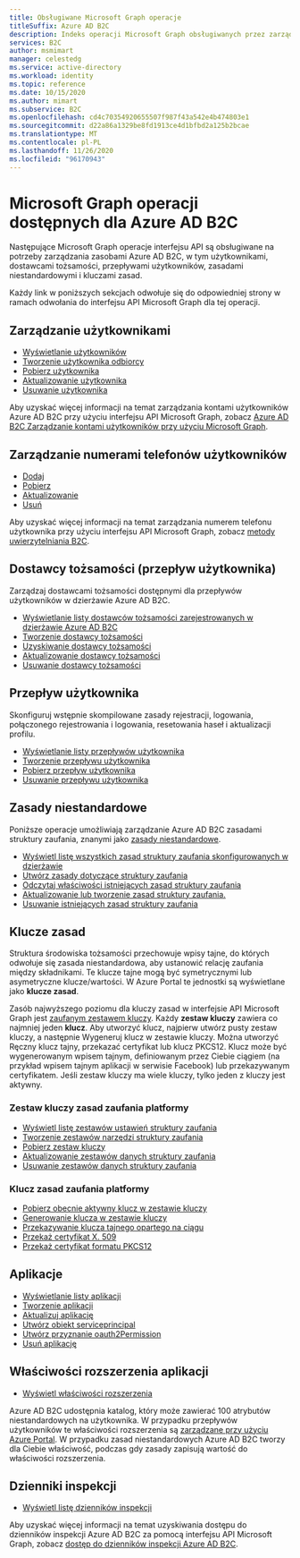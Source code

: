 ```yaml
---
title: Obsługiwane Microsoft Graph operacje
titleSuffix: Azure AD B2C
description: Indeks operacji Microsoft Graph obsługiwanych przez zarządzanie zasobami Azure AD B2C, w tym użytkownikami, przepływami użytkowników, dostawcami tożsamości, zasadami niestandardowymi, kluczami zasad i innymi.
services: B2C
author: msmimart
manager: celestedg
ms.service: active-directory
ms.workload: identity
ms.topic: reference
ms.date: 10/15/2020
ms.author: mimart
ms.subservice: B2C
ms.openlocfilehash: cd4c70354920655507f987f43a542e4b474803e1
ms.sourcegitcommit: d22a86a1329be8fd1913ce4d1bfbd2a125b2bcae
ms.translationtype: MT
ms.contentlocale: pl-PL
ms.lasthandoff: 11/26/2020
ms.locfileid: "96170943"
---
```

# <a name="microsoft-graph-operations-available-for-azure-ad-b2c"></a>Microsoft Graph operacji dostępnych dla Azure AD B2C

Następujące Microsoft Graph operacje interfejsu API są obsługiwane na potrzeby zarządzania zasobami Azure AD B2C, w tym użytkownikami, dostawcami tożsamości, przepływami użytkowników, zasadami niestandardowymi i kluczami zasad.

Każdy link w poniższych sekcjach odwołuje się do odpowiedniej strony w ramach odwołania do interfejsu API Microsoft Graph dla tej operacji.

## <a name="user-management"></a>Zarządzanie użytkownikami

- [Wyświetlanie użytkowników](/graph/api/user-list)
- [Tworzenie użytkownika odbiorcy](/graph/api/user-post-users)
- [Pobierz użytkownika](/graph/api/user-get)
- [Aktualizowanie użytkownika](/graph/api/user-update)
- [Usuwanie użytkownika](/graph/api/user-delete)

Aby uzyskać więcej informacji na temat zarządzania kontami użytkowników Azure AD B2C przy użyciu interfejsu API Microsoft Graph, zobacz [Azure AD B2C Zarządzanie kontami użytkowników przy użyciu Microsoft Graph](manage-user-accounts-graph-api.md).

## <a name="user-phone-number-management"></a>Zarządzanie numerami telefonów użytkowników

- [Dodaj](/graph/api/authentication-post-phonemethods)
- [Pobierz](/graph/api/b2cauthenticationmethodspolicy-get)
- [Aktualizowanie](/graph/api/b2cauthenticationmethodspolicy-update)
- [Usuń](/graph/api/phoneauthenticationmethod-delete)

Aby uzyskać więcej informacji na temat zarządzania numerem telefonu użytkownika przy użyciu interfejsu API Microsoft Graph, zobacz [metody uwierzytelniania B2C](/graph/api/resources/b2cauthenticationmethodspolicy).

## <a name="identity-providers-user-flow"></a>Dostawcy tożsamości (przepływ użytkownika)

Zarządzaj dostawcami tożsamości dostępnymi dla przepływów użytkowników w dzierżawie Azure AD B2C.

- [Wyświetlanie listy dostawców tożsamości zarejestrowanych w dzierżawie Azure AD B2C](/graph/api/identityprovider-list)
- [Tworzenie dostawcy tożsamości](/graph/api/identityprovider-post-identityproviders)
- [Uzyskiwanie dostawcy tożsamości](/graph/api/identityprovider-get)
- [Aktualizowanie dostawcy tożsamości](/graph/api/identityprovider-update)
- [Usuwanie dostawcy tożsamości](/graph/api/identityprovider-delete)

## <a name="user-flow"></a>Przepływ użytkownika

Skonfiguruj wstępnie skompilowane zasady rejestracji, logowania, połączonego rejestrowania i logowania, resetowania haseł i aktualizacji profilu.

- [Wyświetlanie listy przepływów użytkownika](/graph/api/identityuserflow-list)
- [Tworzenie przepływu użytkownika](/graph/api/identityuserflow-post-userflows)
- [Pobierz przepływ użytkownika](/graph/api/identityuserflow-get)
- [Usuwanie przepływu użytkownika](/graph/api/identityuserflow-delete)

## <a name="custom-policies"></a>Zasady niestandardowe

Poniższe operacje umożliwiają zarządzanie Azure AD B2C zasadami struktury zaufania, znanymi jako [zasady niestandardowe](custom-policy-overview.md).

- [Wyświetl listę wszystkich zasad struktury zaufania skonfigurowanych w dzierżawie](/graph/api/trustframework-list-trustframeworkpolicies)
- [Utwórz zasady dotyczące struktury zaufania](/graph/api/trustframework-post-trustframeworkpolicy)
- [Odczytaj właściwości istniejących zasad struktury zaufania](/graph/api/trustframeworkpolicy-get)
- [Aktualizowanie lub tworzenie zasad struktury zaufania.](/graph/api/trustframework-put-trustframeworkpolicy)
- [Usuwanie istniejących zasad struktury zaufania](/graph/api/trustframeworkpolicy-delete)

## <a name="policy-keys"></a>Klucze zasad

Struktura środowiska tożsamości przechowuje wpisy tajne, do których odwołuje się zasada niestandardowa, aby ustanowić relację zaufania między składnikami. Te klucze tajne mogą być symetrycznymi lub asymetryczne klucze/wartości. W Azure Portal te jednostki są wyświetlane jako **klucze zasad**.

Zasób najwyższego poziomu dla kluczy zasad w interfejsie API Microsoft Graph jest [zaufanym zestawem kluczy](/graph/api/resources/trustframeworkkeyset). Każdy **zestaw kluczy** zawiera co najmniej jeden **klucz**. Aby utworzyć klucz, najpierw utwórz pusty zestaw kluczy, a następnie Wygeneruj klucz w zestawie kluczy. Można utworzyć Ręczny klucz tajny, przekazać certyfikat lub klucz PKCS12. Klucz może być wygenerowanym wpisem tajnym, definiowanym przez Ciebie ciągiem (na przykład wpisem tajnym aplikacji w serwisie Facebook) lub przekazywanym certyfikatem. Jeśli zestaw kluczy ma wiele kluczy, tylko jeden z kluczy jest aktywny.

### <a name="trust-framework-policy-keyset"></a>Zestaw kluczy zasad zaufania platformy

- [Wyświetl listę zestawów ustawień struktury zaufania](/graph/api/trustframework-list-keysets)
- [Tworzenie zestawów narzędzi struktury zaufania](/graph/api/trustframework-post-keysets)
- [Pobierz zestaw kluczy](/graph/api/trustframeworkkeyset-get)
- [Aktualizowanie zestawów danych struktury zaufania](/graph/api/trustframeworkkeyset-update)
- [Usuwanie zestawów danych struktury zaufania](/graph/api/trustframeworkkeyset-delete)

### <a name="trust-framework-policy-key"></a>Klucz zasad zaufania platformy

- [Pobierz obecnie aktywny klucz w zestawie kluczy](/graph/api/trustframeworkkeyset-getactivekey)
- [Generowanie klucza w zestawie kluczy](/graph/api/trustframeworkkeyset-generatekey)
- [Przekazywanie klucza tajnego opartego na ciągu](/graph/api/trustframeworkkeyset-uploadsecret)
- [Przekaż certyfikat X. 509](/graph/api/trustframeworkkeyset-uploadcertificate)
- [Przekaż certyfikat formatu PKCS12](/graph/api/trustframeworkkeyset-uploadpkcs12)

## <a name="applications"></a>Aplikacje

- [Wyświetlanie listy aplikacji](/graph/api/application-list)
- [Tworzenie aplikacji](/graph/api/resources/application)
- [Aktualizuj aplikację](/graph/api/application-update)
- [Utwórz obiekt serviceprincipal](/graph/api/resources/serviceprincipal)
- [Utwórz przyznanie oauth2Permission](/graph/api/resources/oauth2permissiongrant)
- [Usuń aplikację](/graph/api/application-delete)

## <a name="application-extension-properties"></a>Właściwości rozszerzenia aplikacji

- [Wyświetl właściwości rozszerzenia](/graph/api/application-list-extensionproperty)

Azure AD B2C udostępnia katalog, który może zawierać 100 atrybutów niestandardowych na użytkownika. W przypadku przepływów użytkowników te właściwości rozszerzenia są [zarządzane przy użyciu Azure Portal](custom-policy-custom-attributes.md). W przypadku zasad niestandardowych Azure AD B2C tworzy dla Ciebie właściwość, podczas gdy zasady zapisują wartość do właściwości rozszerzenia.

## <a name="audit-logs"></a>Dzienniki inspekcji

- [Wyświetl listę dzienników inspekcji](/graph/api/directoryaudit-list)

Aby uzyskać więcej informacji na temat uzyskiwania dostępu do dzienników inspekcji Azure AD B2C za pomocą interfejsu API Microsoft Graph, zobacz [dostęp do dzienników inspekcji Azure AD B2C](view-audit-logs.md).